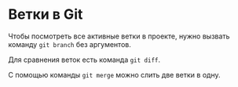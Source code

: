 # Ветки в Git 

Чтобы посмотреть все активные ветки в проекте, нужно вызвать команду `git branch` без аргументов. 

Для сравнения веток есть команда `git diff`. 

С помощью команды `git merge` можно слить две ветки в одну.
